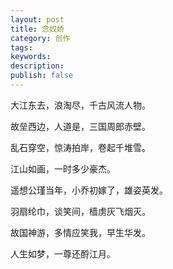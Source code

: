 ```yaml
---
layout: post
title: 念奴娇
category: 创作
tags: 
keywords: 
description: 
publish: false
---
```



大江东去，浪淘尽，千古风流人物。

故垒西边，人道是，三国周郎赤壁。

乱石穿空，惊涛拍岸，卷起千堆雪。

江山如画，一时多少豪杰。 

遥想公瑾当年，小乔初嫁了，雄姿英发。

羽扇纶巾，谈笑间，樯虏灰飞烟灭。

故国神游，多情应笑我，早生华发。

人生如梦，一尊还酹江月。

